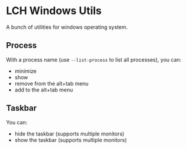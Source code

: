 # LCH Windows Utils

A bunch of utilities for windows operating system.

## Process

With a process name (use `--list-process` to list all processes), you can:

- minimize
- show
- remove from the alt+tab menu
- add to the alt+tab menu

## Taskbar

You can:

- hide the taskbar (supports multiple monitors)
- show the taskbar (supports multiple monitors)
